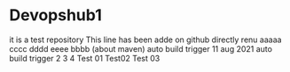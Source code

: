 # Devopshub1
it is a test repository
This line has been adde on github directly
renu
aaaaa
cccc
dddd
eeee
bbbb
(about maven) auto build trigger 11 aug 2021
auto build trigger 2
3
4
Test 01
Test02
Test 03
